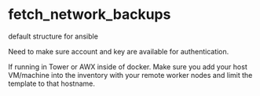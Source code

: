 # fetch_network_backups

default structure for ansible

Need to make sure account and key are available for authentication.

If running in Tower or AWX inside of docker. Make sure you add your host VM/machine into the inventory with your remote worker nodes and limit the template to that hostname.